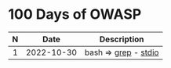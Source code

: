 # 100 Days of OWASP
|  N  | Date | Description|
|:---:| :---:| :---:      |
|1|2022-10-30| bash => [grep](./grep.md) - [stdio](./stdio.md) |
